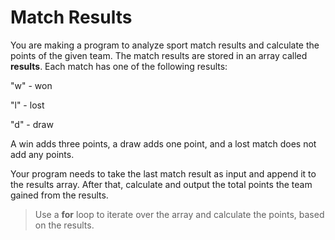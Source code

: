 # Match Results

You are making a program to analyze sport match results and calculate the points of the given team.
The match results are stored in an array called **results**.
Each match has one of the following results:

"w" - won

"l" - lost

"d" - draw

A win adds three points, a draw adds one point, and a lost match does not add any points.

Your program needs to take the last match result as input and append it to the results array. After that, calculate and output the total points the team gained from the results.

> Use a **for** loop to iterate over the array and calculate the points, based on the results.
